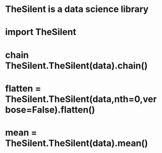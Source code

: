 ﻿# TheSilent is a data science library
# 
# import TheSilent

# chain TheSilent.TheSilent(data).chain()
# flatten = TheSilent.TheSilent(data,nth=0,verbose=False).flatten()
# mean = TheSilent.TheSilent(data).mean()
